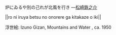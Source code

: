 炉にゐるや別の己れが北風を行き
—[松崎鉄之介](https://ja.wikipedia.org/wiki/松崎鉄之介)

||ro ni iruya betsu no onorere ga kitakaze o iki||

浮世絵: Izuno Gizan, Mountains and Water , ca. 1950